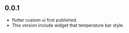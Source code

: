 ## 0.0.1

- flutter custom ui first published.
- This version include widget that temperature bar style.
